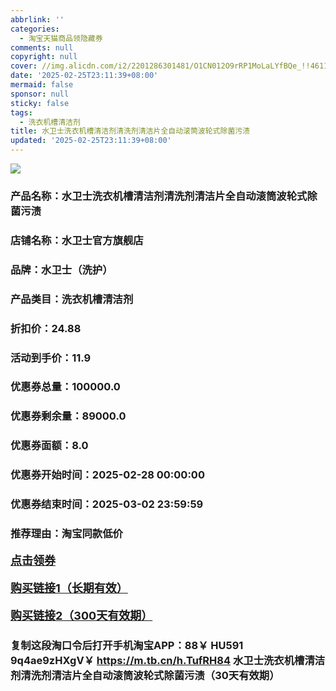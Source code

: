 ```yaml
---
abbrlink: ''
categories:
  - 淘宝天猫商品领隐藏券
comments: null
copyright: null
cover: //img.alicdn.com/i2/2201286301481/O1CN012O9rRP1MoLaLYfBQe_!!4611686018427385641-0-item_pic.jpg
date: '2025-02-25T23:11:39+08:00'
mermaid: false
sponsor: null
sticky: false
tags:
  - 洗衣机槽清洁剂
title: 水卫士洗衣机槽清洁剂清洗剂清洁片全自动滚筒波轮式除菌污渍
updated: '2025-02-25T23:11:39+08:00'
--- 
```


![](//img.alicdn.com/i2/2201286301481/O1CN012O9rRP1MoLaLYfBQe_!!4611686018427385641-0-item_pic.jpg)

### 产品名称：水卫士洗衣机槽清洁剂清洗剂清洁片全自动滚筒波轮式除菌污渍
### 店铺名称：水卫士官方旗舰店
### 品牌：水卫士（洗护）
### 产品类目：洗衣机槽清洁剂
### 折扣价：24.88
### 活动到手价：11.9
### 优惠券总量：100000.0
### 优惠券剩余量：89000.0
### 优惠券面额：8.0
### 优惠券开始时间：2025-02-28 00:00:00	
### 优惠券结束时间：2025-03-02 23:59:59	
### 推荐理由：淘宝同款低价

<p style="font-size: 18px; font-weight: bold;">
  <a href="https://uland.taobao.com/coupon/edetail?e=GCWM2Gg9xEalhHvvyUNXZfh8CuWt5YH5OVuOuRD5gLJMmdsrkidbOWBzzpT26idJ9QnmZnmGWdnM4V2fMwkvTuSX9IfJ%2F4NUTPWlUM1Miy71vCxAG7%2Bc8c9VTsmLcPtnRSHvQe2jOLZ9pbNCYX0I%2BPP%2BWUTgK%2F%2B0I%2BtaUgbudUxA%2B536asYsLWVfKa%2BhVnND2h7b3rFJSG4VGNfi6C1xEJjB6TX2HR3QQ5WKStDdyeTLAJho1Tgm24y1rRo98IyIzxHHRjXbSzC3GXpSbfs48q%2Bc%2B6CB4svPi4xnvoyoommcmPRgI7ALTXP47k%2B1z1z2bhcQpH5PSfeyHVvYwF84GiUzVkkdwsIm&traceId=0b0d7bc517407225632653497d12f7&union_lens=lensId%3AOPT%401740722567%40212b8864_0e08_1954b267899_a4d8%4001%40eyJmbG9vcklkIjo3MzM1NH0ie" target="_blank">点击领券</a>
</p>
<p style="font-size: 18px; font-weight: bold;">
  <a href="https://s.click.taobao.com/t?e=m%3D2%26s%3DXokU0uIEzztw4vFB6t2Z2ueEDrYVVa64K7Vc7tFgwiHjf2vlNIV67k2Uw6Vjz9mVwSB8%2FImevID3ID%2FV1RqsF4wnCJeELi4I%2FIEn%2BS1IjHAB0ghlTd7WlZVm%2FOAUUFw71qrpxiwMoCNxc1AtbZGVS2bb1s9axGaWn49As%2B1JBC7NEPXytV9ALoS4zvCRUrqu3IwNiM44kf0aowOP6u6FnoDRk3zSxZa%2Bm%2FGRcSFreOHPTWkXcawbJ5M6U0kRVKKogds4UqDuSImPgysBSxHfUOXVLEPDWL24%2FufIeaShmLvWGPPZ03CRxABf9gRSLP2%2FOGR8JRQZ%2BRfGDmntuH4VtA%3D%3D" target="_blank">购买链接1（长期有效）</a>
</p>
<p style="font-size: 18px; font-weight: bold;">
  <a href="https://s.click.taobao.com/BMZNRYs" target="_blank">购买链接2（300天有效期）</a>
</p>

### 复制这段淘口令后打开手机淘宝APP：88￥ HU591 9q4ae9zHXgV￥ https://m.tb.cn/h.TufRH84  水卫士洗衣机槽清洁剂清洗剂清洁片全自动滚筒波轮式除菌污渍（30天有效期）
